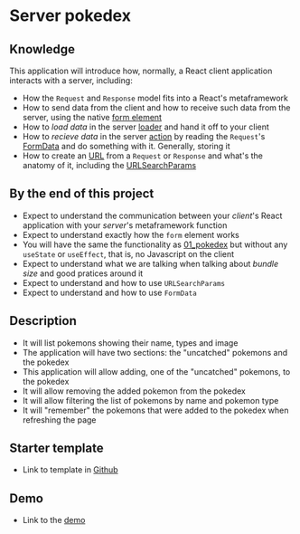 # Server pokedex

## Knowledge

This application will introduce how, normally, a React client application interacts with a server, including:

- How the `Request` and `Response` model fits into a React's metaframework
- How to send data from the client and how to receive such data from the server, using the native [form element](https://developer.mozilla.org/en-US/docs/Web/HTML/Reference/Elements/form)
- How to _load data_ in the server [loader](https://reactrouter.com/start/framework/data-loading) and hand it off to your client
- How to _recieve data_ in the server [action](https://reactrouter.com/start/framework/actions) by reading the `Request`'s [FormData](https://developer.mozilla.org/en-US/docs/Web/API/FormData) and do something with it. Generally, storing it
- How to create an [URL](https://developer.mozilla.org/en-US/docs/Learn_web_development/Howto/Web_mechanics/What_is_a_URL) from a `Request` or `Response` and what's the anatomy of it, including the [URLSearchParams](https://developer.mozilla.org/en-US/docs/Web/API/URLSearchParams)

## By the end of this project

- Expect to understand the communication between your _client_'s React application with your _server_'s metaframework function
- Expect to understand exactly how the `form` element works
- You will have the same the functionality as [01_pokedex](./01_pokedex.md) but without any `useState` or `useEffect`, that is, no Javascript on the client
- Expect to understand what we are talking when talking about _bundle size_ and good pratices around it
- Expect to understand and how to use `URLSearchParams`
- Expect to understand and how to use `FormData`

## Description

- It will list pokemons showing their name, types and image
- The application will have two sections: the "uncatched" pokemons and the pokedex
- This application will allow adding, one of the "uncatched" pokemons, to the pokedex
- It will allow removing the added pokemon from the pokedex
- It will allow filtering the list of pokemons by name and pokemon type
- It will "remember" the pokemons that were added to the pokedex when refreshing the page

## Starter template

- Link to template in [Github](https://github.com/niconiahi/kopius/blob/main/projects/template)

## Demo

- Link to the [demo](https://url.com)
